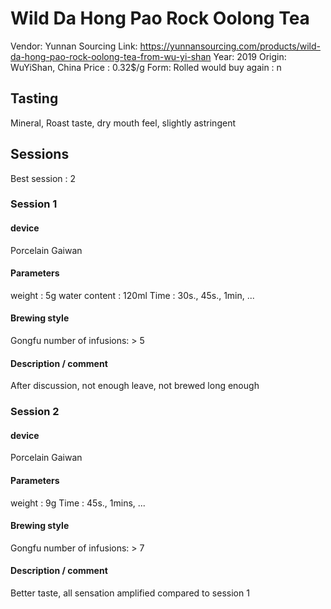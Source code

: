 # Wild Da Hong Pao Rock Oolong Tea

Vendor: Yunnan Sourcing
Link: https://yunnansourcing.com/products/wild-da-hong-pao-rock-oolong-tea-from-wu-yi-shan
Year: 2019
Origin: WuYiShan, China
Price : 0.32$/g
Form: Rolled
would buy again : n

## Tasting

Mineral, Roast taste, dry mouth feel, slightly astringent

## Sessions

Best session : 2

### Session 1

#### device 

Porcelain Gaiwan

#### Parameters

weight : 5g
water content : 120ml
Time : 30s., 45s., 1min, ...

#### Brewing style

Gongfu
number of infusions: > 5

#### Description / comment

After discussion, not enough leave, not brewed long enough

### Session 2

#### device 

Porcelain Gaiwan

#### Parameters

weight : 9g
Time : 45s., 1mins, ...

#### Brewing style

Gongfu
number of infusions: > 7

#### Description / comment

Better taste, all sensation amplified compared to session 1
